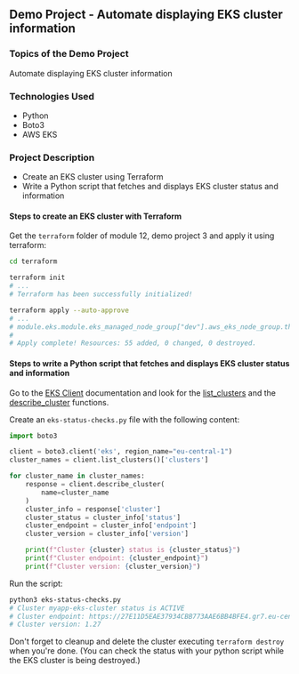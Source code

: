 ## Demo Project - Automate displaying EKS cluster information

### Topics of the Demo Project
Automate displaying EKS cluster information

### Technologies Used
- Python
- Boto3
- AWS EKS

### Project Description
- Create an EKS cluster using Terraform
- Write a Python script that fetches and displays EKS cluster status and information

#### Steps to create an EKS cluster with Terraform

Get the `terraform` folder of module 12, demo project 3 and apply it using terraform:

```sh
cd terraform

terraform init
# ...
# Terraform has been successfully initialized!

terraform apply --auto-approve
# ...
# module.eks.module.eks_managed_node_group["dev"].aws_eks_node_group.this[0]: Creation complete after 2m19s [id=myapp-eks-cluster:dev-2023070820345903730000000f]
# 
# Apply complete! Resources: 55 added, 0 changed, 0 destroyed.
```


#### Steps to write a Python script that fetches and displays EKS cluster status and information

Go to the [EKS Client](https://boto3.amazonaws.com/v1/documentation/api/latest/reference/services/eks.html) documentation and look for the [list_clusters](https://boto3.amazonaws.com/v1/documentation/api/latest/reference/services/eks/client/list_clusters.html) and the [describe_cluster](https://boto3.amazonaws.com/v1/documentation/api/latest/reference/services/eks/client/describe_cluster.html) functions.

Create an `eks-status-checks.py` file with the following content:

```python
import boto3

client = boto3.client('eks', region_name="eu-central-1")
cluster_names = client.list_clusters()['clusters']

for cluster_name in cluster_names:
    response = client.describe_cluster(
        name=cluster_name
    )
    cluster_info = response['cluster']
    cluster_status = cluster_info['status']
    cluster_endpoint = cluster_info['endpoint']
    cluster_version = cluster_info['version']

    print(f"Cluster {cluster} status is {cluster_status}")
    print(f"Cluster endpoint: {cluster_endpoint}")
    print(f"Cluster version: {cluster_version}")
```

Run the script:

```sh
python3 eks-status-checks.py
# Cluster myapp-eks-cluster status is ACTIVE
# Cluster endpoint: https://27E11D5EAE37934CBB773AAE6BB4BFE4.gr7.eu-central-1.eks.amazonaws.com
# Cluster version: 1.27
```

Don't forget to cleanup and delete the cluster executing `terraform destroy` when you're done. (You can check the status with your python script while the EKS cluster is being destroyed.)
